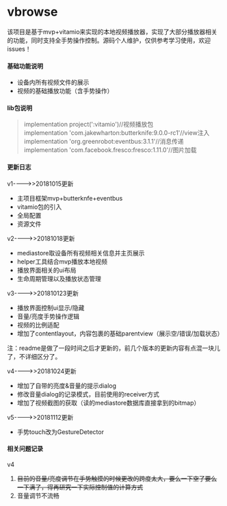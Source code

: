 # vbrowse
该项目是基于mvp+vitamio来实现的本地视频播放器，实现了大部分播放器相关的功能，同时支持全手势操作控制。源码个人维护，仅供参考学习使用，欢迎issues！



#### 基础功能说明

* 设备内所有视频文件的展示
* 视频的基础播放功能（含手势操作）



#### lib包说明

> implementation project(':vitamio')//视频播放包  <br/>
> implementation 'com.jakewharton:butterknife:9.0.0-rc1'//view注入 <br/>
> implementation 'org.greenrobot:eventbus:3.1.1'//消息传递 <br/>
> implementation 'com.facebook.fresco:fresco:1.11.0'//图片加载 <br/>



#### 更新日志

v1---->>20181015更新

* 主项目框架mvp+butterknfe+eventbus
* vitamio包的引入
* 全局配置
* 资源文件

v2---->>20181018更新

* mediastore取设备所有视频相关信息并主页展示
* helper工具结合mvp播放本地视频
* 播放界面相关的ui布局
* 生命周期管理以及播放状态管理

v3---->>201810123更新

* 播放界面控制ui显示/隐藏
* 音量/亮度手势操作逻辑
* 视频的比例适配
* 增加了contentlayout，内容包裹的基础parentview（展示空/错误/加载状态）

注：readme是做了一段时间之后才更新的，前几个版本的更新内容有点混一块儿了，不详细区分了。

v4---->>20181024更新

* 增加了自带的亮度&音量的提示dialog
* 修改音量dialog的记录模式，目前使用的receiver方式
* 增加了视频截图的获取（读的mediastore数据库直接拿到的bitmap）


v5---->>20181112更新

- 手势touch改为GestureDetector


#### 相关问题记录

v4

1. ~~目前的音量/亮度调节在手势触摸的时候更改的跨度太大，要么一下空了要么一下满了，得再研究一下实际控制值的计算方式~~
2. 音量调节不流畅

